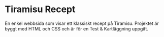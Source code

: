 # Tiramisu Recept

En enkel webbsida som visar ett klassiskt recept på Tiramisu. 
Projektet är byggt med HTML och CSS och är för en Test & Kartläggning uppgift.